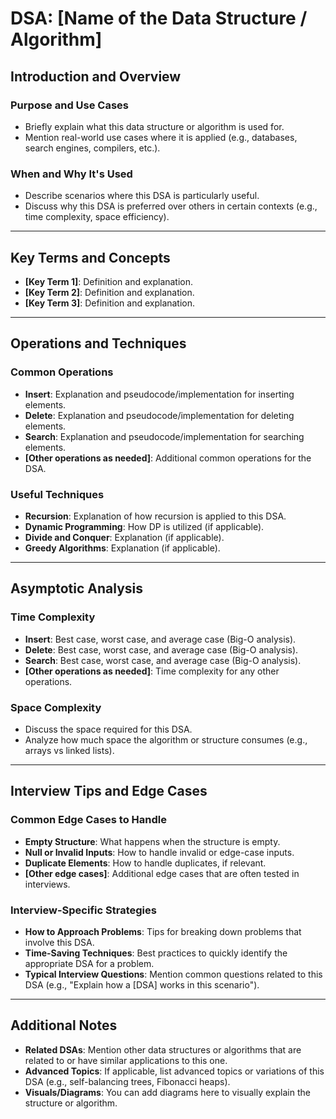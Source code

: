 # DSA: [Name of the Data Structure / Algorithm]

## Introduction and Overview
### Purpose and Use Cases
- Briefly explain what this data structure or algorithm is used for.
- Mention real-world use cases where it is applied (e.g., databases, search engines, compilers, etc.).
  
### When and Why It's Used
- Describe scenarios where this DSA is particularly useful.
- Discuss why this DSA is preferred over others in certain contexts (e.g., time complexity, space efficiency).

---

## Key Terms and Concepts
- **[Key Term 1]**: Definition and explanation.
- **[Key Term 2]**: Definition and explanation.
- **[Key Term 3]**: Definition and explanation.

---

## Operations and Techniques
### Common Operations
- **Insert**: Explanation and pseudocode/implementation for inserting elements.
- **Delete**: Explanation and pseudocode/implementation for deleting elements.
- **Search**: Explanation and pseudocode/implementation for searching elements.
- **[Other operations as needed]**: Additional common operations for the DSA.

### Useful Techniques
- **Recursion**: Explanation of how recursion is applied to this DSA.
- **Dynamic Programming**: How DP is utilized (if applicable).
- **Divide and Conquer**: Explanation (if applicable).
- **Greedy Algorithms**: Explanation (if applicable).

---

## Asymptotic Analysis
### Time Complexity
- **Insert**: Best case, worst case, and average case (Big-O analysis).
- **Delete**: Best case, worst case, and average case (Big-O analysis).
- **Search**: Best case, worst case, and average case (Big-O analysis).
- **[Other operations as needed]**: Time complexity for any other operations.

### Space Complexity
- Discuss the space required for this DSA.
- Analyze how much space the algorithm or structure consumes (e.g., arrays vs linked lists).

---

## Interview Tips and Edge Cases
### Common Edge Cases to Handle
- **Empty Structure**: What happens when the structure is empty.
- **Null or Invalid Inputs**: How to handle invalid or edge-case inputs.
- **Duplicate Elements**: How to handle duplicates, if relevant.
- **[Other edge cases]**: Additional edge cases that are often tested in interviews.

### Interview-Specific Strategies
- **How to Approach Problems**: Tips for breaking down problems that involve this DSA.
- **Time-Saving Techniques**: Best practices to quickly identify the appropriate DSA for a problem.
- **Typical Interview Questions**: Mention common questions related to this DSA (e.g., "Explain how a [DSA] works in this scenario").

---

## Additional Notes
- **Related DSAs**: Mention other data structures or algorithms that are related to or have similar applications to this one.
- **Advanced Topics**: If applicable, list advanced topics or variations of this DSA (e.g., self-balancing trees, Fibonacci heaps).
- **Visuals/Diagrams**: You can add diagrams here to visually explain the structure or algorithm.
